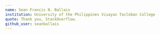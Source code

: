 ```yaml
---
name: Sean Francis N. Ballais
institution: University of the Philippines Visayas Tacloban College
quote: Thank you, StackOverflow.
github_user: seanballais
---
```

